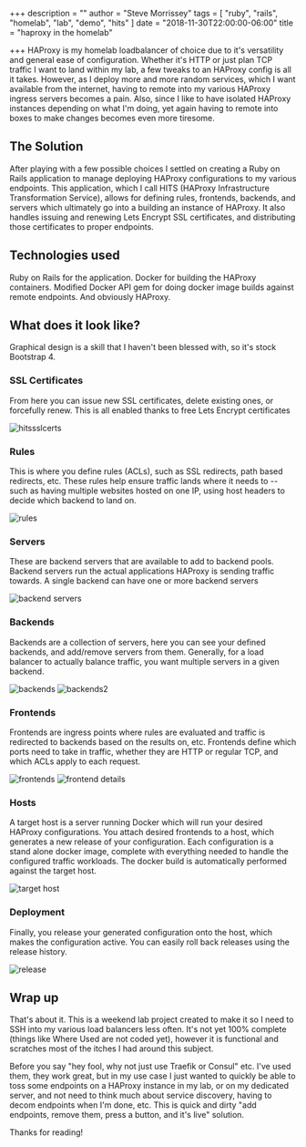 +++
description = ""
author = "Steve Morrissey"
tags = [
    "ruby",
    "rails",
    "homelab",
    "lab",
    "demo",
    "hits"
]
date = "2018-11-30T22:00:00-06:00"
title = "haproxy in the homelab"

+++
HAProxy is my homelab loadbalancer of choice due to it's versatility and general ease of configuration. Whether it's HTTP or just plan TCP traffic I want to land 
within my lab, a few tweaks to an HAProxy config is all it takes. However, as I deploy more and more random services, which I want available from the internet, 
having to remote into my various HAProxy ingress servers becomes a pain. Also, since I like to have isolated HAProxy instances depending on what I'm doing, yet again 
having to remote into boxes to make changes becomes even more tiresome.


## The Solution
After playing with a few possible choices I settled on creating a Ruby on Rails application to manage deploying HAProxy configurations to my various endpoints. 
This application, which I call HITS (HAProxy Infrastructure Transformation Service), allows for defining rules, frontends, backends, and servers which ultimately 
go into a building an instance of HAProxy. It also handles issuing and renewing Lets Encrypt SSL certificates, and distributing those certificates to proper endpoints. 

## Technologies used

Ruby on Rails for the application. Docker for building the HAProxy containers. Modified Docker API gem for doing 
docker image builds against remote endpoints. And obviously HAProxy.

## What does it look like?
Graphical design is a skill that I haven't been blessed with, so it's stock Bootstrap 4. 

### SSL Certificates
From here you can issue new SSL certificates, delete existing ones, or forcefully renew. This is all enabled 
thanks to free Lets Encrypt certificates

![hitssslcerts](/img/certificates.png)

### Rules
This is where you define rules (ACLs), such as SSL redirects, path based redirects, etc. These rules help 
ensure traffic lands where it needs to -- such as having multiple websites hosted on one IP, using host 
headers to decide which backend to land on.

![rules](/img/rules.png)


### Servers
These are backend servers that are available to add to backend pools. Backend servers run the actual applications 
HAProxy is sending traffic towards. A single backend can have one or more backend servers

![backend servers](/img/servers.png)


### Backends
Backends are a collection of servers, here you can see your defined backends, and add/remove servers from them. 
Generally, for a load balancer to actually balance traffic, you want multiple servers in a given backend.

![backends](/img/backends.png)
![backends2](/img/backends2.png)


### Frontends
Frontends are ingress points where rules are evaluated and traffic is redirected to backends based on the results 
on, etc. Frontends define which ports need to take in traffic, whether they are HTTP or regular TCP, and which 
ACLs apply to each request.

![frontends](/img/frontends.png)
![frontend details](/img/frontend_detail.png)


### Hosts
A target host is a server running Docker which will run your desired HAProxy configurations. You attach desired 
frontends to a host, which generates a new release of your configuration. Each configuration is a stand alone 
docker image, complete with everything needed to handle the configured traffic workloads. The docker build 
is automatically performed against the target host.

![target host](/img/target_host.png)


### Deployment
Finally, you release your generated configuration onto the host, which makes the configuration active. You can 
easily roll back releases using the release history.

![release](/img/release.png)


## Wrap up

That's about it. This is a weekend lab project created to make it so I need to SSH into my various load balancers 
less often. It's not yet 100% complete (things like Where Used are not coded yet), however it is functional and 
scratches most of the itches I had around this subject. 

Before you say "hey fool, why not just use Traefik or Consul" etc. I've used them, they work great, but in my 
use case I just wanted to quickly be able to toss some endpoints on a HAProxy instance in my lab, or on my 
dedicated server, and not need to think much about service discovery, having to decom endpoints when I'm done, 
etc. This is quick and dirty "add endpoints, remove them, press a button, and it's live" solution.

Thanks for reading!
